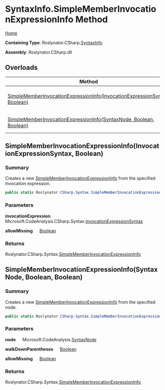 # SyntaxInfo\.SimpleMemberInvocationExpressionInfo Method

[Home](../../../../README.md)

**Containing Type**: Roslynator\.CSharp\.[SyntaxInfo](../README.md)

**Assembly**: Roslynator\.CSharp\.dll

## Overloads

| Method | Summary |
| ------ | ------- |
| [SimpleMemberInvocationExpressionInfo(InvocationExpressionSyntax, Boolean)](#Roslynator_CSharp_SyntaxInfo_SimpleMemberInvocationExpressionInfo_Microsoft_CodeAnalysis_CSharp_Syntax_InvocationExpressionSyntax_System_Boolean_) | Creates a new [SimpleMemberInvocationExpressionInfo](../../Syntax/SimpleMemberInvocationExpressionInfo/README.md) from the specified invocation expression\. |
| [SimpleMemberInvocationExpressionInfo(SyntaxNode, Boolean, Boolean)](#Roslynator_CSharp_SyntaxInfo_SimpleMemberInvocationExpressionInfo_Microsoft_CodeAnalysis_SyntaxNode_System_Boolean_System_Boolean_) | Creates a new [SimpleMemberInvocationExpressionInfo](../../Syntax/SimpleMemberInvocationExpressionInfo/README.md) from the specified node\. |

## SimpleMemberInvocationExpressionInfo\(InvocationExpressionSyntax, Boolean\) <a name="Roslynator_CSharp_SyntaxInfo_SimpleMemberInvocationExpressionInfo_Microsoft_CodeAnalysis_CSharp_Syntax_InvocationExpressionSyntax_System_Boolean_"></a>

### Summary

Creates a new [SimpleMemberInvocationExpressionInfo](../../Syntax/SimpleMemberInvocationExpressionInfo/README.md) from the specified invocation expression\.

```csharp
public static Roslynator.CSharp.Syntax.SimpleMemberInvocationExpressionInfo SimpleMemberInvocationExpressionInfo(Microsoft.CodeAnalysis.CSharp.Syntax.InvocationExpressionSyntax invocationExpression, bool allowMissing = false)
```

### Parameters

**invocationExpression** &emsp; Microsoft\.CodeAnalysis\.CSharp\.Syntax\.[InvocationExpressionSyntax](https://docs.microsoft.com/en-us/dotnet/api/microsoft.codeanalysis.csharp.syntax.invocationexpressionsyntax)

**allowMissing** &emsp; [Boolean](https://docs.microsoft.com/en-us/dotnet/api/system.boolean)

### Returns

Roslynator\.CSharp\.Syntax\.[SimpleMemberInvocationExpressionInfo](../../Syntax/SimpleMemberInvocationExpressionInfo/README.md)

## SimpleMemberInvocationExpressionInfo\(SyntaxNode, Boolean, Boolean\) <a name="Roslynator_CSharp_SyntaxInfo_SimpleMemberInvocationExpressionInfo_Microsoft_CodeAnalysis_SyntaxNode_System_Boolean_System_Boolean_"></a>

### Summary

Creates a new [SimpleMemberInvocationExpressionInfo](../../Syntax/SimpleMemberInvocationExpressionInfo/README.md) from the specified node\.

```csharp
public static Roslynator.CSharp.Syntax.SimpleMemberInvocationExpressionInfo SimpleMemberInvocationExpressionInfo(Microsoft.CodeAnalysis.SyntaxNode node, bool walkDownParentheses = true, bool allowMissing = false)
```

### Parameters

**node** &emsp; Microsoft\.CodeAnalysis\.[SyntaxNode](https://docs.microsoft.com/en-us/dotnet/api/microsoft.codeanalysis.syntaxnode)

**walkDownParentheses** &emsp; [Boolean](https://docs.microsoft.com/en-us/dotnet/api/system.boolean)

**allowMissing** &emsp; [Boolean](https://docs.microsoft.com/en-us/dotnet/api/system.boolean)

### Returns

Roslynator\.CSharp\.Syntax\.[SimpleMemberInvocationExpressionInfo](../../Syntax/SimpleMemberInvocationExpressionInfo/README.md)

